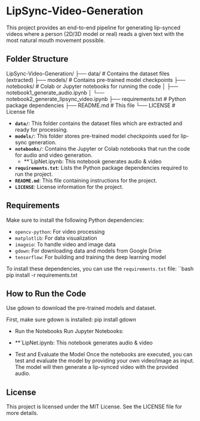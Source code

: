 # LipSync-Video-Generation

This project provides an end-to-end pipeline for generating lip-synced videos where a person (2D/3D model or real) reads a given text with the most natural mouth movement possible.

## Folder Structure
LipSync-Video-Generation/ ├── data/ # Contains the dataset files (extracted) ├── models/ # Contains pre-trained model checkpoints ├── notebooks/ # Colab or Jupyter notebooks for running the code │ ├── notebook1_generate_audio.ipynb │ └── notebook2_generate_lipsync_video.ipynb ├── requirements.txt # Python package dependencies ├── README.md # This file └── LICENSE # License file

- **`data/`**: This folder contains the dataset files which are extracted and ready for processing.
- **`models/`**: This folder stores pre-trained model checkpoints used for lip-sync generation.
- **`notebooks/`**: Contains the Jupyter or Colab notebooks that run the code for audio and video generation.
    - **`LipNet.ipynb: This notebook generates audio & video
- **`requirements.txt`**: Lists the Python package dependencies required to run the project.
- **`README.md`**: This file containing instructions for the project.
- **`LICENSE`**: License information for the project.

## Requirements

Make sure to install the following Python dependencies:

- `opencv-python`: For video processing
- `matplotlib`: For data visualization
- `imageio`: To handle video and image data
- `gdown`: For downloading data and models from Google Drive
- `tensorflow`: For building and training the deep learning model

To install these dependencies, you can use the `requirements.txt` file:
``bash
pip install -r requirements.txt
## How to Run the Code

Use gdown to download the pre-trained models and dataset.

First, make sure gdown is installed:
pip install gdown


* Run the Notebooks
Run Jupyter Notebooks:

 - **`LipNet.ipynb: This notebook generates audio & video

* Test and Evaluate the Model
Once the notebooks are executed, you can test and evaluate the model by providing your own video/image as input. The model will then generate a lip-synced video with the provided audio.

## License
This project is licensed under the MIT License. See the LICENSE file for more details.





